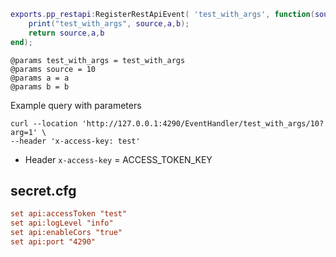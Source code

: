 ```lua
exports.pp_restapi:RegisterRestApiEvent( 'test_with_args', function(source, a,b) 
    print("test_with_args", source,a,b);
    return source,a,b
end);
```
```
@params test_with_args = test_with_args
@params source = 10
@params a = a
@params b = b
```

Example query with parameters

```curl
curl --location 'http://127.0.0.1:4290/EventHandler/test_with_args/10?arg=1' \
--header 'x-access-key: test'
```

- Header `x-access-key` = ACCESS_TOKEN_KEY


## secret.cfg
```cfg
set api:accessToken "test"
set api:logLevel "info"
set api:enableCors "true"
set api:port "4290"
```
